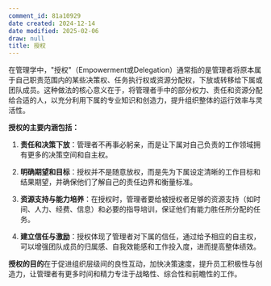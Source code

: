 ```yaml
---
comment_id: 81a10929
date created: 2024-12-14
date modified: 2025-02-06
draw: null
title: 授权
---
```

在管理学中，"授权"（Empowerment或Delegation）通常指的是管理者将原本属于自己职责范围内的某些决策权、任务执行权或资源分配权，下放或转移给下属或团队成员。这种做法的核心意义在于，将管理者手中的部分权力、责任和资源分配给合适的人，以充分利用下属的专业知识和创造力，提升组织整体的运行效率与灵活性。

**授权的主要内涵包括：**

1. **责任和决策下放**：管理者不再事必躬亲，而是让下属对自己负责的工作领域拥有更多的决策空间和自主权。
    
2. **明确期望和目标**：授权并不是随意放权，而是先为下属设定清晰的工作目标和结果期望，并确保他们了解自己的责任边界和衡量标准。
    
3. **资源支持与能力培养**：在授权时，管理者要给被授权者足够的资源支持（如时间、人力、经费、信息）和必要的指导培训，保证他们有能力胜任所分配的任务。
    
4. **建立信任与激励**：授权体现了管理者对下属的信任，通过给予相应的自主权，可以增强团队成员的归属感、自我效能感和工作投入度，进而提高整体绩效。
    

**授权的目的**在于促进组织层级间的良性互动，加快决策速度，提升员工积极性与创造力，让管理者有更多时间和精力专注于战略性、综合性和前瞻性的工作。
